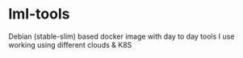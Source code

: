 # lml-tools
Debian (stable-slim) based docker image with day to day tools I use working using different clouds &amp; K8S
